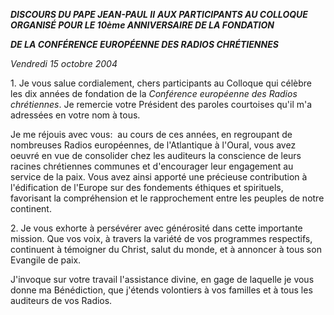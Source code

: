 ***DISCOURS DU PAPE JEAN-PAUL II*** ***AUX PARTICIPANTS AU COLLOQUE ORGANISÉ* *POUR LE 10ème ANNIVERSAIRE DE LA FONDATION***

***DE LA CONFÉRENCE EUROPÉENNE DES RADIOS CHRÉTIENNES***

*Vendredi 15 octobre 2004*

1. Je vous salue cordialement, chers participants au Colloque qui célèbre les dix années de fondation de la *Conférence européenne des Radios chrétiennes*. Je remercie votre Président des paroles courtoises qu'il m'a adressées en votre nom à tous.

Je me réjouis avec vous:  au cours de ces années, en regroupant de nombreuses Radios européennes, de l'Atlantique à l'Oural, vous avez oeuvré en vue de consolider chez les auditeurs la conscience de leurs racines chrétiennes communes et d'encourager leur engagement au service de la paix. Vous avez ainsi apporté une précieuse contribution à l'édification de l'Europe sur des fondements éthiques et spirituels, favorisant la compréhension et le rapprochement entre les peuples de notre continent.

2. Je vous exhorte à persévérer avec générosité dans cette importante mission. Que vos voix, à travers la variété de vos programmes respectifs, continuent à témoigner du Christ, salut du monde, et à annoncer à tous son Evangile de paix.

J'invoque sur votre travail l'assistance divine, en gage de laquelle je vous donne ma Bénédiction, que j'étends volontiers à vos familles et à tous les auditeurs de vos Radios.